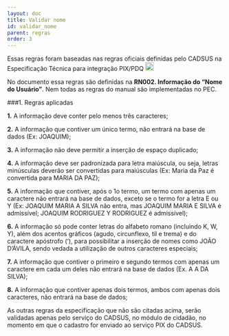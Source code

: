 ```yaml
---
layout: doc
title: Validar nome
id: validar_nome
parent: regras
order: 3
---
```


Essas regras foram baseadas nas regras oficiais definidas pelo CADSUS na Especificação Técnica para integração PIX/PDQ
<a href="dicionario/Especificacao_CADSUS.pdf" title="Clique para visualizar o documento de Especificação Técnica para integração PIX/PDQ">
	<img src="dicionario/pdf.jpg" width="20" height="20"/>
</a>

No documento essa regras são definidas na **RN002. Informação do “Nome do Usuário”**. Nem todas as regras do manual são implementadas no PEC.

###1. Regras aplicadas

**1.** A informação deve conter pelo menos três caracteres;

**2.** A informação que contiver um único termo, não entrará na base de dados (Ex: JOAQUIM);

**3.** A informação não deve permitir a inserção de espaço duplicado;

**4.** A informação deve ser padronizada para letra maiúscula, ou seja, letras minúsculas deverão ser convertidas para maiúsculas (Ex: Maria da Paz é convertida para MARIA DA PAZ);

**5.** A informação que contiver, após o 1o termo, um termo com apenas um caractere não entrará na base de dados, exceto se o termo for a letra E ou Y (Ex: JOAQUIM MARIA A SILVA não entra, mas JOAQUIM MARIA E SILVA é admissível; JOAQUIM RODRIGUEZ Y RODRIGUEZ é admissível);

**6.** A informação só pode conter letras do alfabeto romano (incluindo K, W, Y), além dos acentos gráficos (agudo, circunflexo, til e trema) e do caractere apóstrofo (‘), para possibilitar a inserção de nomes como JOÃO D’ÁVILA, sendo vedada a utilização de outros caracteres especiais;

**7.** A informação que contiver o primeiro e segundo termos com apenas um caractere em cada um deles não entrará na base de dados (Ex. A A DA SILVA);

**8.** A informação que contiver apenas dois termos, ambos com apenas dois caracteres, não entrará na base de dados;

As outras regras da especificação que não são citadas acima, serão validadas apenas pelo serviço do CADSUS, no módulo de cidadão, no momento em que o cadastro for enviado ao serviço PIX do CADSUS.